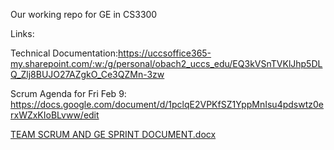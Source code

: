 Our working repo for GE in CS3300

Links: 

Technical Documentation:https://uccsoffice365-my.sharepoint.com/:w:/g/personal/obach2_uccs_edu/EQ3kVSnTVKlJhp5DLQ_Zlj8BUJO27AZgkO_Ce3QZMn-3zw

Scrum Agenda for Fri Feb 9:
https://docs.google.com/document/d/1pclqE2VPKfSZ1YppMnIsu4pdswtz0erxWZxKIoBLvww/edit


[TEAM SCRUM AND GE SPRINT DOCUMENT.docx](https://github.com/colby13king/cs3300-JOCA/files/14195935/TEAM.SCRUM.AND.GE.SPRINT.DOCUMENT.docx)
